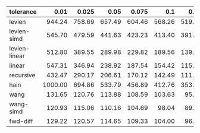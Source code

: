 | tolerance    |   0.01 |   0.025 |   0.05 |   0.075 |   0.1 |   0.15 |   0.2 |   0.25 |   0.5 |   1 |
|--------------| ------:| ------:| ------:| ------:| ------:| ------:| ------:| ------:| ------:| ------:|
|levien        | 944.24 | 758.69 | 657.49 | 604.46 | 568.26 | 519.53 | 488.45 | 467.39 | 410.77 | 369.00 |
|levien-simd   | 545.70 | 479.59 | 441.63 | 423.23 | 413.40 | 391.71 | 378.73 | 369.71 | 342.18 | 325.68 |
|levien-linear | 512.80 | 389.55 | 289.98 | 229.82 | 189.56 | 139.42 | 107.66 | 88.04 | 48.21 | 36.22 |
|linear        | 547.31 | 346.94 | 238.92 | 187.54 | 154.42 | 115.20 | 92.42 | 78.12 | 45.31 | 34.23 |
|recursive     | 432.47 | 290.17 | 206.61 | 170.12 | 142.49 | 111.07 | 90.81 | 78.48 | 46.57 | 31.35 |
|hain          | 1000.00 | 694.86 | 533.79 | 456.89 | 412.76 | 353.22 | 317.76 | 295.83 | 235.51 | 196.23 |
|wang          | 131.65 | 120.76 | 113.88 | 108.59 | 103.63 | 95.66 | 87.16 | 81.50 | 63.89 | 48.97 |
|wang-simd     | 120.93 | 115.06 | 110.16 | 104.69 | 98.04 | 89.50 | 82.18 | 77.12 | 61.19 | 48.61 |
|fwd-diff      | 129.22 | 120.57 | 114.65 | 109.33 | 104.00 | 96.95 | 88.94 | 83.62 | 65.32 | 49.38 |
